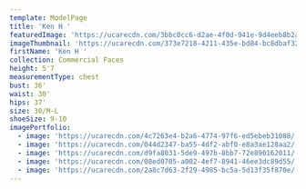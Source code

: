 ```yaml
---
template: ModelPage
title: 'Ken H '
featuredImage: 'https://ucarecdn.com/3bbc0cc6-d2ae-4f0d-941e-9d4eeb8b2a36/'
imageThumbnail: 'https://ucarecdn.com/373e7218-4211-435e-bd84-bc8dbaf326a5/'
firstName: 'Ken H '
collection: Commercial Faces
height: 5'7
measurementType: chest
bust: 36'
waist: 30'
hips: 37'
size: 30/M-L
shoeSize: 9-10
imagePortfolio:
  - image: 'https://ucarecdn.com/4c7263e4-b2a6-4774-97f6-ed5ebeb31088/'
  - image: 'https://ucarecdn.com/044d2347-ba55-4df2-abf0-e8a3ae128aa2/'
  - image: 'https://ucarecdn.com/d9fa8031-5de9-497b-8bb7-72e890162011/'
  - image: 'https://ucarecdn.com/08ed0705-a002-4ef7-8941-46ee3dc89d55/'
  - image: 'https://ucarecdn.com/2a8c7d63-2f29-4985-bc5a-5d13f35f870e/'
---
```


